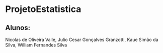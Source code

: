 # ProjetoEstatistica

## Alunos:
Nicolas de Oliveira Valle,
Julio Cesar Gonçalves Granzotti,
Kaue Simão da Silva,
William Fernandes Silva
